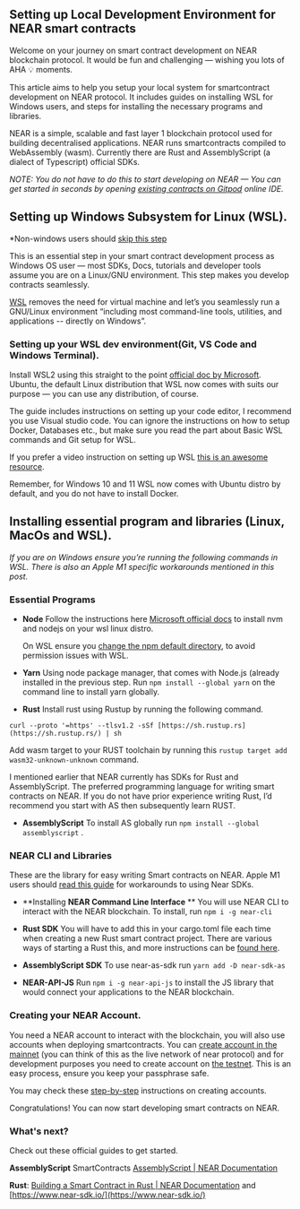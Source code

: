 ## Setting up Local Development Environment for NEAR smart contracts

Welcome on your journey on smart contract development on NEAR blockchain protocol. It would be fun and challenging — wishing you lots of AHA 💡 moments. 

This article aims to help you setup your local system for smartcontract development on NEAR protocol. It includes guides on installing WSL for Windows users, and steps for installing the necessary programs and libraries.

NEAR is a simple, scalable and fast layer 1 blockchain protocol used for building decentralised applications. NEAR runs smartcontracts compiled to WebAssembly (wasm).  Currently there are Rust and AssemblyScript (a dialect of Typescript) official SDKs.

*NOTE: You do not have to do this to start developing on NEAR — You can get started in seconds by opening [existing contracts on Gitpod](https://examples.near.org/) online IDE.*

## **Setting up Windows Subsystem for Linux (WSL).**

   *Non-windows users should [skip this step](#install-lib)

This is an essential step in your smart contract development process as Windows OS user — most SDKs, Docs, tutorials and developer tools assume you are on a Linux/GNU environment. This step makes you develop contracts seamlessly.

[WSL](https://docs.microsoft.com/en-us/windows/wsl/about)  removes the need for virtual machine and let’s you seamlessly run a GNU/Linux environment “including most command-line tools, utilities, and applications -- directly on Windows”. 

### **Setting up your WSL dev environment(Git, VS Code and Windows Terminal).**

Install WSL2 using this straight to the point [official doc by Microsoft](https://docs.microsoft.com/en-us/windows/wsl/setup/environment). Ubuntu, the default Linux distribution that WSL now comes with suits our purpose — you can use any distribution, of course. 

The guide includes instructions on setting up your code editor, I recommend you use Visual studio code. You can ignore the instructions on how to setup Docker, Databases etc., but make sure you read the part about Basic WSL commands and Git setup for WSL.

If you prefer a video instruction on setting up WSL [this is an awesome resource](https://www.youtube.com/watch?v=2TKh3aokgec).

Remember, for Windows 10 and 11 WSL now comes with Ubuntu distro by default, and you do not have to install Docker.

## **Installing essential program and libraries (Linux, MacOs and WSL).** <span id="install-lib"><span>

*If you are on Windows ensure you’re running the following commands in WSL. There is also an Apple M1 specific workarounds mentioned in this post.*

### Essential Programs

- **Node**
Follow the instructions here  [Microsoft official docs](https://learn.microsoft.com/en-us/windows/dev-environment/javascript/nodejs-on-wsl#install-nvm-nodejs-and-npm) to install nvm and nodejs on your wsl linux distro.

   On WSL ensure you [change the npm default directory](https://docs.npmjs.com/resolving-eacces-permissions-errors-when-installing-packages-globally#manually-change-npms-default-directory), to avoid permission issues with WSL.

- **Yarn**
Using node package manager, that comes with Node.js (already installed in the previous step. Run `npm install --global yarn` on the command line to install yarn globally.

- **Rust**
Install rust using Rustup by running the following command.

 `curl --proto '=https' --tlsv1.2 -sSf [https://sh.rustup.rs](https://sh.rustup.rs/) | sh` 

   Add wasm target to your RUST toolchain by running this  `rustup target add wasm32-unknown-unknown` command.

   I mentioned earlier that  NEAR currently has SDKs for Rust and AssemblyScript. The preferred programming language for writing smart contracts on NEAR. If you do not have prior experience writing Rust, I’d recommend you start with AS then subsequently learn RUST.

- **AssemblyScript**
To install AS globally run `npm install --global  assemblyscript` . 

### NEAR CLI and Libraries

These are the library for easy writing Smart contracts on NEAR.  Apple M1 users should [read this guide](https://docs.near.org/docs/faq/developer-faq#4-building-smart-contracts-on-apple-m1-arm64) for workarounds to using Near SDKs.
 
- **Installing **NEAR Command Line Interface** **
You will use NEAR CLI to interact with the NEAR blockchain. To install, run `npm i -g near-cli`

- **Rust SDK**
You will have to add this in your cargo.toml file each time when creating a new Rust smart contract project. There are various ways of starting a Rust this, and more instructions can be [found here](https://www.near-sdk.io/).

- **AssemblyScript SDK**
To use near-as-sdk run `yarn add -D near-sdk-as` 

- **NEAR-API-JS**
Run `npm i -g near-api-js` to install the JS library that would connect your applications to the NEAR blockchain.

### Creating your NEAR Account.

You need a NEAR account to interact with the blockchain, you will also use accounts when deploying smartcontracts.
You can [create account in the mainnet](https://wallet.near.org/) (you can think of this as the live network of near protocol) and for development purposes you need to create account on [the testnet](https://wallet.testnet.near.org/). This is an easy process, ensure you keep your passphrase safe.

You may check these [step-by-step](https://docs.near.org/docs/develop/basics/create-account) instructions on creating accounts.

Congratulations! You can now start developing smart contracts on NEAR. 

### What's next?

Check out these official guides to get started.

**AssemblyScript** SmartContracts [AssemblyScript | NEAR Documentation](https://docs.near.org/docs/develop/contracts/as/intro)

**Rust**:  [Building a Smart Contract in Rust | NEAR Documentation](https://docs.near.org/docs/develop/contracts/rust/intro) and [https://www.near-sdk.io/](https://www.near-sdk.io/)